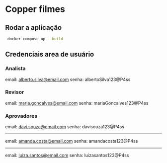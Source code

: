 # Copper filmes

## Rodar a aplicação

```bash
 docker-compose up --build
```

## Credenciais area de usuário

### Analista

email: alberto.silva@email.com
senha: albertoSilva123@P4ss

### Revisor

email: maria.goncalves@email.com
senha: mariaGoncalves123@P4ss

### Aprovadores

email: davi.souza@email.com
senha: davisouza123@P4ss

---

email: amanda.costa@email.com
senha: amandacosta123@P4ss

---

email: luiza.santos@email.com
senha: luizasantos123@P4ss
